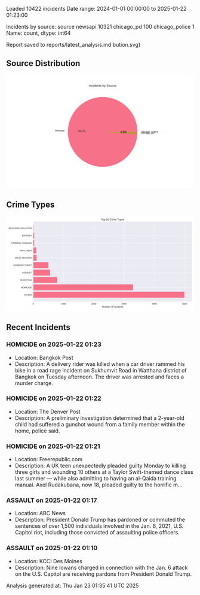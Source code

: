 
Loaded 10422 incidents
Date range: 2024-01-01 00:00:00 to 2025-01-22 01:23:00

Incidents by source:
source
newsapi           10321
chicago_pd          100
chicago_police        1
Name: count, dtype: int64

Report saved to reports/latest_analysis.md
bution.svg)

## Source Distribution
![Source Distribution](images/source_distribution.svg)

## Crime Types
![Crime Types](images/crime_types.svg)

## Recent Incidents

### HOMICIDE on 2025-01-22 01:23
- Location: Bangkok Post
- Description: A delivery rider was killed when a car driver rammed his bike in a road rage incident on Sukhumvit Road in Watthana district of Bangkok on Tuesday afternoon. The driver was arrested and faces a murder charge.


### HOMICIDE on 2025-01-22 01:22
- Location: The Denver Post
- Description: A preliminary investigation determined that a 2-year-old child had suffered a gunshot wound from a family member within the home, police said.


### HOMICIDE on 2025-01-22 01:21
- Location: Freerepublic.com
- Description: A UK teen unexpectedly pleaded guilty Monday to killing three girls and wounding 10 others at a Taylor Swift-themed dance class last summer — while also admitting to having an al-Qaida training manual. Axel Rudakubana, now 18, pleaded guilty to the horrific m…


### ASSAULT on 2025-01-22 01:17
- Location: ABC News
- Description: President Donald Trump has pardoned or commuted the sentences of over 1,500 individuals involved in the Jan. 6, 2021, U.S. Capitol riot, including those convicted of assaulting police officers.


### ASSAULT on 2025-01-22 01:10
- Location: KCCI Des Moines
- Description: Nine Iowans charged in connection with the Jan. 6 attack on the U.S. Capitol are receiving pardons from President Donald Trump.

Analysis generated at: Thu Jan 23 01:35:41 UTC 2025
